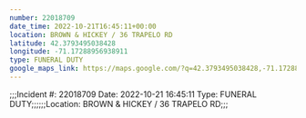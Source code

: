 ```yaml
---
number: 22018709
date_time: 2022-10-21T16:45:11+00:00
location: BROWN & HICKEY / 36 TRAPELO RD
latitude: 42.3793495038428
longitude: -71.17288956938911
type: FUNERAL DUTY
google_maps_link: https://maps.google.com/?q=42.3793495038428,-71.17288956938911
---
```


;;;Incident #: 22018709  Date: 2022-10-21 16:45:11   Type: FUNERAL DUTY;;;;;;Location: BROWN & HICKEY / 36 TRAPELO RD;;;

